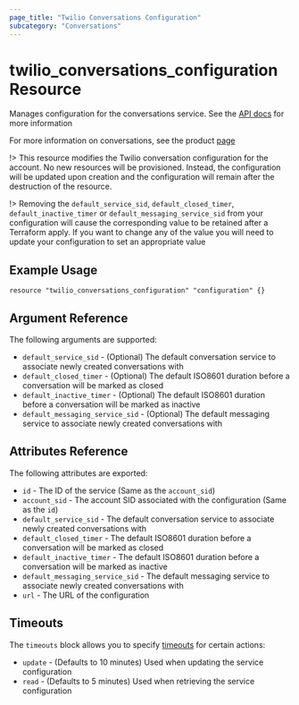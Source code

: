```yaml
---
page_title: "Twilio Conversations Configuration"
subcategory: "Conversations"
---
```


# twilio_conversations_configuration Resource

Manages configuration for the conversations service. See the [API docs](https://www.twilio.com/docs/conversations/api/configuration-resource) for more information

For more information on conversations, see the product [page](https://www.twilio.com/conversations)

!> This resource modifies the Twilio conversation configuration for the account. No new resources will be provisioned. Instead, the configuration will be updated upon creation and the configuration will remain after the destruction of the resource.

!> Removing the `default_service_sid`, `default_closed_timer`, `default_inactive_timer` or `default_messaging_service_sid` from your configuration will cause the corresponding value to be retained after a Terraform apply. If you want to change any of the value you will need to update your configuration to set an appropriate value

## Example Usage

```hcl
resource "twilio_conversations_configuration" "configuration" {}
```

## Argument Reference

The following arguments are supported:

- `default_service_sid` - (Optional) The default conversation service to associate newly created conversations with
- `default_closed_timer` - (Optional) The default ISO8601 duration before a conversation will be marked as closed
- `default_inactive_timer` - (Optional) The default ISO8601 duration before a conversation will be marked as inactive
- `default_messaging_service_sid` - (Optional) The default messaging service to associate newly created conversations with

## Attributes Reference

The following attributes are exported:

- `id` - The ID of the service (Same as the `account_sid`)
- `account_sid` - The account SID associated with the configuration (Same as the `id`)
- `default_service_sid` - The default conversation service to associate newly created conversations with
- `default_closed_timer` - The default ISO8601 duration before a conversation will be marked as closed
- `default_inactive_timer` - The default ISO8601 duration before a conversation will be marked as inactive
- `default_messaging_service_sid` - The default messaging service to associate newly created conversations with
- `url` - The URL of the configuration

## Timeouts

The `timeouts` block allows you to specify [timeouts](https://www.terraform.io/docs/configuration/resources.html#timeouts) for certain actions:

- `update` - (Defaults to 10 minutes) Used when updating the service configuration
- `read` - (Defaults to 5 minutes) Used when retrieving the service configuration
